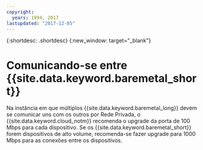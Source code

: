 ```yaml
---
copyright:
  years: 1994, 2017
lastupdated: "2017-12-05"
---
```


{:shortdesc: .shortdesc}
{:new_window: target="_blank"}


# Comunicando-se entre {{site.data.keyword.baremetal_short}}

Na instância em que múltiplos {{site.data.keyword.baremetal_long}} devem se comunicar uns com os outros por Rede Privada, o {{site.data.keyword.cloud_notm}} recomenda o upgrade da porta de 100 Mbps para cada dispositivo. Se os {{site.data.keyword.baremetal_short}} forem dispositivos de alto volume, recomenda-se fazer upgrade para 1000 Mbps para as conexões entre os dispositivos.
